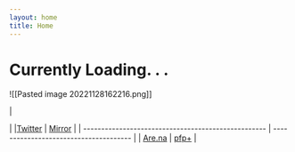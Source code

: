 ```yaml
---
layout: home
title: Home
---
```

# Currently Loading. . .

![[Pasted image 20221128162216.png]]

| 


 |
|[Twitter](https://twitter.com/xiaopilled)           | [Mirror](https://mirror.xyz/deng2.eth) |
| --------------------------------------------------- | -------------------------------------- |
| [Are.na](https://www.are.na/image-consultant/index) | [pfp+](pfp-pl.us)                      |